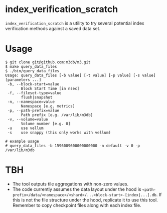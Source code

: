 
# index_verification_scratch

`index_verification_scratch` is a utility to try several potential index verification methods against a saved data set.

# Usage
```
$ git clone git@github.com:m3db/m3.git
$ make query_data_files
$ ./bin/query_data_files
Usage: query_data_files [-b value] [-t value] [-p value] [-s value] [parameters ...]
 -b, --block-start=value
       Block Start Time [in nsec]
 -f, --fileset-type=value
       flush|snapshot
 -n, --namespace=value
       Namespace [e.g. metrics]
 -p, --path-prefix=value
       Path prefix [e.g. /var/lib/m3db]
 -v, --volume=value
       Volume number [e.g. 0]
 -u    use vellum
 -s    use snappy (this only works with vellum)

# example usage
# query_data_files -b 1596009600000000000 -n default -v 0 -p /var/lib/m3db
```

# TBH
- The tool outputs tile aggregations with non-zero values.
- The code currently assumes the data layout under the hood is `<path-prefix>/data/<namespace>/<shard>/...<block-start>-[index|...].db`. If this is not the file structure under the hood, replicate it to use this tool. Remember to copy checkpoint files along with each index file.
